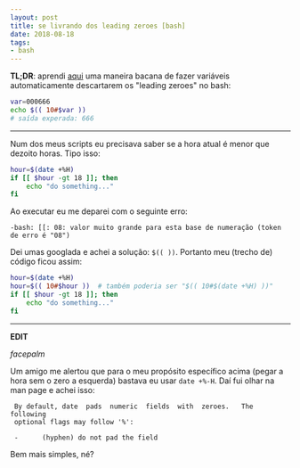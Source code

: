```yaml
---
layout: post
title: se livrando dos leading zeroes [bash]
date: 2018-08-18
tags:
- bash
---
```


**TL;DR**: aprendi [aqui](https://stackoverflow.com/a/11130324/6354514) uma maneira bacana
de fazer variáveis automaticamente descartarem os "leading zeroes" no bash:
```bash
var=000666
echo $(( 10#$var ))
# saída experada: 666
```

---

Num dos meus scripts eu precisava saber se a hora atual é menor que dezoito horas. Tipo isso:

```bash
hour=$(date +%H)
if [[ $hour -gt 18 ]]; then
    echo "do something..."
fi
```

Ao executar eu me deparei com o seguinte erro:

```
-bash: [[: 08: valor muito grande para esta base de numeração (token de erro é "08")
```

Dei umas googlada e achei a solução: `$(( ))`. Portanto meu (trecho de) código ficou assim:

```bash
hour=$(date +%H)
hour=$(( 10#$hour ))  # também poderia ser "$(( 10#$(date +%H) ))"
if [[ $hour -gt 18 ]]; then
    echo "do something..."
fi
```

---

**EDIT**

*facepalm*

Um amigo me alertou que para o meu propósito específico acima (pegar a hora sem o zero a esquerda) bastava eu usar `date +%-H`. Daí fui olhar na man page e achei isso:

```
 By default, date  pads  numeric  fields  with  zeroes.   The  following
 optional flags may follow '%':

 -      (hyphen) do not pad the field
```

Bem mais simples, né?
